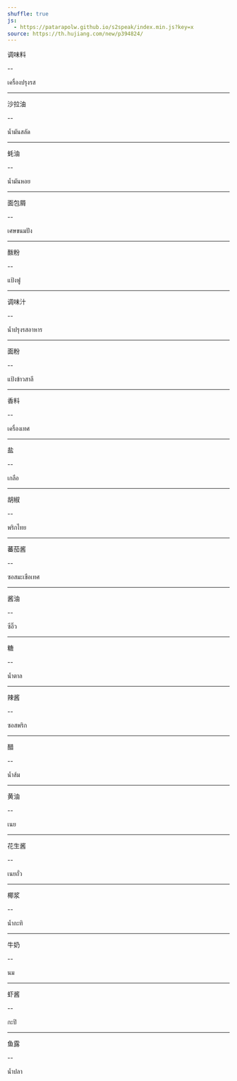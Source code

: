 ```yaml
---
shuffle: true
js:
  - https://patarapolw.github.io/s2speak/index.min.js?key=x
source: https://th.hujiang.com/new/p394824/
---
```


调味料

--

เครื่องปรุงรส

---

沙拉油

--

น้ำมันสลัด

---

蚝油

--

น้ำมันหอย

---

面包屑

--

เศษขนมปัง

---

酦粉

--

แป้งฟู

---

调味汁

--

น้ำปรุงรสอาหาร

---

面粉

--

แป้งข้าวสาลี

---

香料

--

เครื่องเทศ

---

盐

--

เกลือ

---

胡椒

--

พริกไทย

---

蕃茄酱

--

ซอสมะเขือเทศ

---

酱油

--

ซีอิ๊ว

---

糖

--

น้ำตาล

---

辣酱

--

ซอสพริก

---

醋

--

น้ำส้ม

---

黄油

--

เนย

---

花生酱

--

เนยถั่ว

---

椰浆

--

น้ำกะทิ

---

牛奶

--

นม

---

虾酱

--

กะปิ

---

鱼露

--

น้ำปลา
